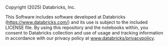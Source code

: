 Copyright (2025) Databricks, Inc.

This Software includes software developed at Databricks (https://www.databricks.com/) and its use is subject to the
included LICENSE file.
By using this repository and the notebooks within, you consent to Databricks collection and use of usage and tracking
information in accordance with our privacy policy at www.databricks/privacypolicy.
